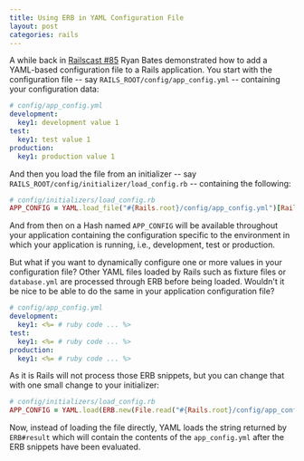 ```yaml
---
title: Using ERB in YAML Configuration File
layout: post
categories: rails
---
```


A while back in [Railscast
\#85](http://railscasts.com/episodes/85-yaml-configuration-file) Ryan
Bates demonstrated how to add a YAML-based configuration file to a Rails
application. You start with the configuration file -- say
<code>RAILS_ROOT/config/app_config.yml</code> -- containing your
configuration data:

```yaml
# config/app_config.yml
development:
  key1: development value 1
test:
  key1: test value 1
production:
  key1: production value 1
```

And then you load the file from an initializer -- say
<code>RAILS_ROOT/config/initializer/load_config.rb</code> --
containing the following:

```ruby
# config/initializers/load_config.rb
APP_CONFIG = YAML.load_file("#{Rails.root}/config/app_config.yml")[Rails.env]
```

And from then on a Hash named <code>APP_CONFIG</code> will be available
throughout your application containing the configuration specific to the
environment in which your application is running, i.e., development,
test or production.

But what if you want to dynamically configure one or more values in your
configuration file? Other YAML files loaded by Rails such as fixture
files or <code>database.yml</code> are processed through ERB before
being loaded. Wouldn't it be nice to be able to do the same in your
application configuration file?

```yaml
# config/app_config.yml
development:
  key1: <%= # ruby code ... %>
test:
  key1: <%= # ruby code ... %>
production:
  key1: <%= # ruby code ... %>
```

As it is Rails will not process those ERB snippets, but you can change
that with one small change to your initializer:

```ruby
# config/initializers/load_config.rb
APP_CONFIG = YAML.load(ERB.new(File.read("#{Rails.root}/config/app_config.yml")).result)[Rails.env]
```

Now, instead of loading the file directly, YAML loads the string
returned by <code>ERB\#result</code> which will contain the contents of
the <code>app_config.yml</code> after the ERB snippets have been
evaluated.
